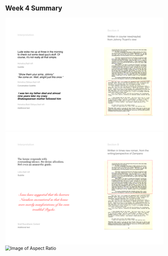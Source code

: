 ## Week 4 Summary
![Image of Interperation1](https://github.com/Raymondvonz/CodeWords/blob/master/W4/interperation2.png)
![Image of Interperation2](https://github.com/Raymondvonz/CodeWords/blob/master/W4/interperation1.png)
![Image of Aspect Ratio](https://github.com/Raymondvonz/CodeWords/blob/master/W2/Friki%20Display.png)
